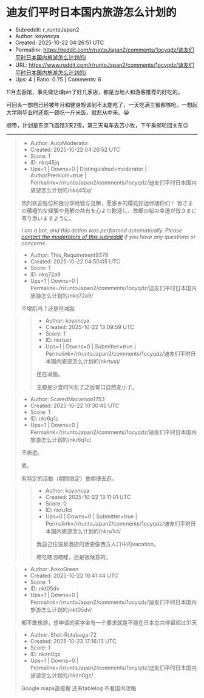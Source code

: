 # 迪友们平时日本国内旅游怎么计划的

- Subreddit: r_runtoJapan2
- Author: koyoncya
- Created: 2025-10-22 04:26:51 UTC
- Permalink: https://reddit.com/r/runtoJapan2/comments/1ocyqdz/迪友们平时日本国内旅游怎么计划的/
- URL: https://www.reddit.com/r/runtoJapan2/comments/1ocyqdz/迪友们平时日本国内旅游怎么计划的/
- Ups: 4 | Ratio: 0.75 | Comments: 6


11月去函馆，事先做功课pin了好几家店，都是当地人和游客推荐的好吃的。

可回头一想自已经被年月和健身规训到不太能吃了，一天吃满三餐都够呛。一想起大学刚毕业时还能一顿吃一斤米饭，就悲从中来。😭

顺带，计划是东京飞函馆3天2夜，第三天电车去苫小牧，下午乘邮轮回关东😉


---

> - Author: AutoModerator
> - Created: 2025-10-22 04:26:52 UTC
> - Score: 1
> - ID: nkq45jq
> - Ups=1 | Downs=0 | Distinguished=moderator | AuthorPremium=true | Permalink=/r/runtoJapan2/comments/1ocyqdz/迪友们平时日本国内旅游怎么计划的/nkq45jq/
>
> 热烈欢迎各位积极分享经验与见解，愿家乡的樱花好运伴随你们！
> 皆さまの積極的な経験や見解の共有を心より歓迎し、故郷の桜の幸運が皆さまに寄り添いますように。
> 
> *I am a bot, and this action was performed automatically. Please [contact the moderators of this subreddit](/message/compose/?to=/r/runtoJapan2) if you have any questions or concerns.*

> - Author: This_Requirement9378
> - Created: 2025-10-22 04:50:05 UTC
> - Score: 1
> - ID: nkq72a9
> - Ups=1 | Downs=0 | Permalink=/r/runtoJapan2/comments/1ocyqdz/迪友们平时日本国内旅游怎么计划的/nkq72a9/
>
> 不增肌吗？还是在减脂

>> - Author: koyoncya
>> - Created: 2025-10-22 13:09:59 UTC
>> - Score: 1
>> - ID: nkrtust
>> - Ups=1 | Downs=0 | Submitter=true | Permalink=/r/runtoJapan2/comments/1ocyqdz/迪友们平时日本国内旅游怎么计划的/nkrtust/
>>
>> 还在减脂。
>> 
>> 主要是少食时间长了之后胃口自然变小了。

> - Author: ScaredMacaroon1753
> - Created: 2025-10-22 10:30:45 UTC
> - Score: 1
> - ID: nkr6q1c
> - Ups=1 | Downs=0 | Permalink=/r/runtoJapan2/comments/1ocyqdz/迪友们平时日本国内旅游怎么计划的/nkr6q1c/
>
> 不旅遊。
> 
> 累。
> 
> 有特定的活動（期間限定）會順便去逛。

>> - Author: koyoncya
>> - Created: 2025-10-22 13:11:01 UTC
>> - Score: 0
>> - ID: nkru1ct
>> - Ups=0 | Downs=0 | Submitter=true | Permalink=/r/runtoJapan2/comments/1ocyqdz/迪友们平时日本国内旅游怎么计划的/nkru1ct/
>>
>> 我自己住温泉酒店的话更像西方人口中的vacation。
>> 
>> 瞎吃瞎泡瞎睡，还是很惬意的。

> - Author: AokoGreen
> - Created: 2025-10-22 16:41:44 UTC
> - Score: 1
> - ID: nkt05dv
> - Ups=1 | Downs=0 | Permalink=/r/runtoJapan2/comments/1ocyqdz/迪友们平时日本国内旅游怎么计划的/nkt05dv/
>
> 都不敢旅游，想申请的奖学金有一个要求就是不能在日本总共停留超过31天

> - Author: Shot-Rutabaga-72
> - Created: 2025-10-23 17:16:13 UTC
> - Score: 1
> - ID: nkzn0gz
> - Ups=1 | Downs=0 | Permalink=/r/runtoJapan2/comments/1ocyqdz/迪友们平时日本国内旅游怎么计划的/nkzn0gz/
>
> Google maps直接搜 还有tablelog 不看国内攻略
